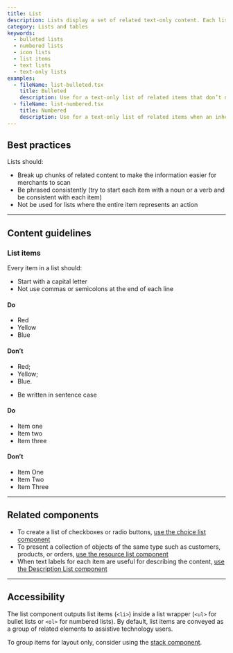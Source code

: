 ```yaml
---
title: List
description: Lists display a set of related text-only content. Each list item begins with a bullet or a number.
category: Lists and tables
keywords:
  - bulleted lists
  - numbered lists
  - icon lists
  - list items
  - text lists
  - text-only lists
examples:
  - fileName: list-bulleted.tsx
    title: Bulleted
    description: Use for a text-only list of related items that don’t need to be in a specific order and don’t require an icon or other indicator.
  - fileName: list-numbered.tsx
    title: Numbered
    description: Use for a text-only list of related items when an inherent order, priority, or sequence needs to be communicated.
---
```


## Best practices

Lists should:

- Break up chunks of related content to make the information easier for merchants to scan
- Be phrased consistently (try to start each item with a noun or a verb and be consistent with each item)
- Not be used for lists where the entire item represents an action

---

## Content guidelines

### List items

Every item in a list should:

- Start with a capital letter
- Not use commas or semicolons at the end of each line

<!-- dodont -->

#### Do

- Red
- Yellow
- Blue

#### Don’t

- Red;
- Yellow;
- Blue.

<!-- end -->

- Be written in sentence case

<!-- dodont -->

#### Do

- Item one
- Item two
- Item three

#### Don’t

- Item One
- Item Two
- Item Three

<!-- end -->

---

## Related components

- To create a list of checkboxes or radio buttons, [use the choice list component](https://polaris.shopify.com/components/choice-list)
- To present a collection of objects of the same type such as customers, products, or orders, [use the resource list component](https://polaris.shopify.com/components/resource-list)
- When text labels for each item are useful for describing the content, [use the Description List component](https://polaris.shopify.com/components/description-list)

---

## Accessibility

The list component outputs list items (`<li>`) inside a list wrapper (`<ul>` for bullet lists or `<ol>` for numbered lists). By default, list items are conveyed as a group of related elements to assistive technology users.

To group items for layout only, consider using the [stack component](https://polaris.shopify.com/components/stack).
